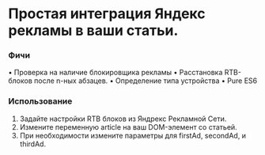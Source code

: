 # Простая интеграция Яндекс рекламы в ваши статьи.

### Фичи

• Проверка на наличие блокировщика рекламы
• Расстановка RTB-блоков после n-ных абзацев.
• Определение типа устройства
• Pure ES6

### Использование

1. Задайте настройки RTB блоков из Яндрекс Рекламной Сети.
2. Измените переменную article на ваш DOM-элемент со статьей.
3. При необходимости измените параметры для firstAd, secondAd, и thirdAd.
